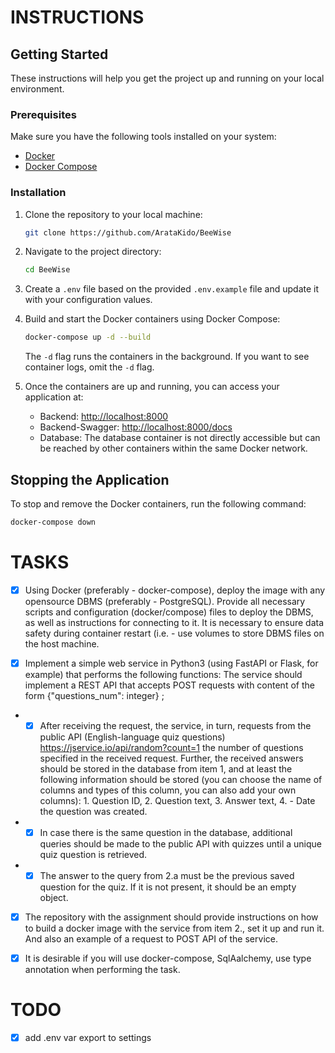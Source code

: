# INSTRUCTIONS

## Getting Started

These instructions will help you get the project up and running on your local environment.

### Prerequisites

Make sure you have the following tools installed on your system:

- [Docker](https://docs.docker.com/get-docker/)
- [Docker Compose](https://docs.docker.com/compose/install/)

### Installation

1. Clone the repository to your local machine:

    ```bash
    git clone https://github.com/ArataKido/BeeWise
    ```

2. Navigate to the project directory:

    ```bash
    cd BeeWise
    ```

3. Create a `.env` file based on the provided `.env.example` file and update it with your configuration values.

4. Build and start the Docker containers using Docker Compose:

    ```bash
    docker-compose up -d --build
    ```

    The `-d` flag runs the containers in the background. If you want to see container logs, omit the `-d` flag.

5. Once the containers are up and running, you can access your application at:

    - Backend: [http://localhost:8000](http://localhost:8000)
    - Backend-Swagger: [http://localhost:8000/docs](http://localhost:8000/docs)
    - Database: The database container is not directly accessible but can be reached by other containers within the same Docker network.

## Stopping the Application

To stop and remove the Docker containers, run the following command:

```bash
docker-compose down
```

# TASKS
- [x] Using Docker (preferably - docker-compose), deploy the image with any opensource DBMS (preferably - PostgreSQL). Provide all necessary scripts and configuration (docker/compose) files to deploy the DBMS, as well as instructions for connecting to it. It is necessary to ensure data safety during container restart (i.e. - use volumes to store DBMS files on the host machine.


- [x] Implement a simple web service in Python3 (using FastAPI or Flask, for example) that performs the following functions:
The service should implement a REST API that accepts POST requests with content of the form {"questions_num": integer} ;


- - [x] After receiving the request, the service, in turn, requests from the public API (English-language quiz questions) https://jservice.io/api/random?count=1 the number of questions specified in the received request.
Further, the received answers should be stored in the database from item 1, and at least the following information should be stored (you can choose the name of columns and types of this column, you can also add your own columns): 1. Question ID, 2. Question text, 3. Answer text, 4. - Date the question was created. 
- - [x] In case there is the same question in the database, additional queries should be made to the public API with quizzes until a unique quiz question is retrieved.
- - [x] The answer to the query from 2.a must be the previous saved question for the quiz. If it is not present, it should be an empty object.

- [x] The repository with the assignment should provide instructions on how to build a docker image with the service from item 2., set it up and run it. And also an example of a request to POST API of the service.

- [x] It is desirable if you will use docker-compose, SqlAalchemy, use type annotation when performing the task.


# TODO
- [X] add .env var export to settings